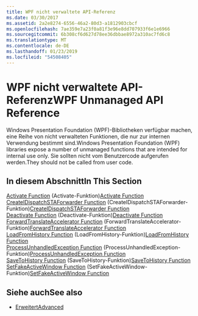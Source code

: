 ```yaml
---
title: WPF nicht verwaltete API-Referenz
ms.date: 03/30/2017
ms.assetid: 2a2e8274-6556-46a2-80d3-a1812903cbcf
ms.openlocfilehash: 7ae359e7a23f0a81f3e96e8dd707933f6e1e6966
ms.sourcegitcommit: 6b308cf6d627d78ee36dbbae8972a310ac7fd6c8
ms.translationtype: MT
ms.contentlocale: de-DE
ms.lasthandoff: 01/23/2019
ms.locfileid: "54508405"
---
```

# <a name="wpf-unmanaged-api-reference"></a><span data-ttu-id="1ccfd-102">WPF nicht verwaltete API-Referenz</span><span class="sxs-lookup"><span data-stu-id="1ccfd-102">WPF Unmanaged API Reference</span></span>
<span data-ttu-id="1ccfd-103">Windows Presentation Foundation (WPF)-Bibliotheken verfügbar machen, eine Reihe von nicht verwalteten Funktionen, die nur zur internen Verwendung bestimmt sind.</span><span class="sxs-lookup"><span data-stu-id="1ccfd-103">Windows Presentation Foundation (WPF) libraries expose a number of unmanaged functions that are intended for internal use only.</span></span> <span data-ttu-id="1ccfd-104">Sie sollten nicht vom Benutzercode aufgerufen werden.</span><span class="sxs-lookup"><span data-stu-id="1ccfd-104">They should not be called from user code.</span></span>  
  
## <a name="in-this-section"></a><span data-ttu-id="1ccfd-105">In diesem Abschnitt</span><span class="sxs-lookup"><span data-stu-id="1ccfd-105">In This Section</span></span>  
 <span data-ttu-id="1ccfd-106">[Activate Function](../../../../docs/framework/wpf/advanced/activate-function-wpf-unmanaged-api-reference.md) (Activate-Funktion)</span><span class="sxs-lookup"><span data-stu-id="1ccfd-106">[Activate Function](../../../../docs/framework/wpf/advanced/activate-function-wpf-unmanaged-api-reference.md)</span></span>  
 <span data-ttu-id="1ccfd-107">[CreateIDispatchSTAForwarder Function](../../../../docs/framework/wpf/advanced/createidispatchstaforwarder-function-wpf-unmanaged-api-reference.md) (CreateIDispatchSTAForwarder-Funktion)</span><span class="sxs-lookup"><span data-stu-id="1ccfd-107">[CreateIDispatchSTAForwarder Function](../../../../docs/framework/wpf/advanced/createidispatchstaforwarder-function-wpf-unmanaged-api-reference.md)</span></span>  
 <span data-ttu-id="1ccfd-108">[Deactivate Function](../../../../docs/framework/wpf/advanced/deactivate-function-wpf-unmanaged-api-reference.md) (Deactivate-Funktion)</span><span class="sxs-lookup"><span data-stu-id="1ccfd-108">[Deactivate Function](../../../../docs/framework/wpf/advanced/deactivate-function-wpf-unmanaged-api-reference.md)</span></span>  
 <span data-ttu-id="1ccfd-109">[ForwardTranslateAccelerator Function](../../../../docs/framework/wpf/advanced/forwardtranslateaccelerator-function-wpf-unmanaged-api-reference.md) (ForwardTranslateAccelerator-Funktion)</span><span class="sxs-lookup"><span data-stu-id="1ccfd-109">[ForwardTranslateAccelerator Function](../../../../docs/framework/wpf/advanced/forwardtranslateaccelerator-function-wpf-unmanaged-api-reference.md)</span></span>  
 <span data-ttu-id="1ccfd-110">[LoadFromHistory Function](../../../../docs/framework/wpf/advanced/loadfromhistory-function-wpf-unmanaged-api-reference.md) (LoadFromHistory-Funktion)</span><span class="sxs-lookup"><span data-stu-id="1ccfd-110">[LoadFromHistory Function](../../../../docs/framework/wpf/advanced/loadfromhistory-function-wpf-unmanaged-api-reference.md)</span></span>  
 <span data-ttu-id="1ccfd-111">[ProcessUnhandledException Function](../../../../docs/framework/wpf/advanced/processunhandledexception-function-wpf-unmanaged-api-reference.md) (ProcessUnhandledException-Funktion)</span><span class="sxs-lookup"><span data-stu-id="1ccfd-111">[ProcessUnhandledException Function](../../../../docs/framework/wpf/advanced/processunhandledexception-function-wpf-unmanaged-api-reference.md)</span></span>  
 <span data-ttu-id="1ccfd-112">[SaveToHistory Function](../../../../docs/framework/wpf/advanced/savetohistory-function-wpf-unmanaged-api-reference.md) (SaveToHistory-Funktion)</span><span class="sxs-lookup"><span data-stu-id="1ccfd-112">[SaveToHistory Function](../../../../docs/framework/wpf/advanced/savetohistory-function-wpf-unmanaged-api-reference.md)</span></span>  
 <span data-ttu-id="1ccfd-113">[SetFakeActiveWindow Function](../../../../docs/framework/wpf/advanced/setfakeactivewindow-function-wpf-unmanaged-api-reference.md) (SetFakeActiveWindow-Funktion)</span><span class="sxs-lookup"><span data-stu-id="1ccfd-113">[SetFakeActiveWindow Function](../../../../docs/framework/wpf/advanced/setfakeactivewindow-function-wpf-unmanaged-api-reference.md)</span></span>  
  
## <a name="see-also"></a><span data-ttu-id="1ccfd-114">Siehe auch</span><span class="sxs-lookup"><span data-stu-id="1ccfd-114">See also</span></span>
- [<span data-ttu-id="1ccfd-115">Erweitert</span><span class="sxs-lookup"><span data-stu-id="1ccfd-115">Advanced</span></span>](../../../../docs/framework/wpf/advanced/index.md)
